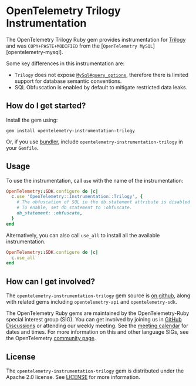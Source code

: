 # OpenTelemetry Trilogy Instrumentation

The OpenTelemetry Trilogy Ruby gem provides instrumentation for [Trilogy][trilogy-home] and
was `COPY+PASTE+MODIFIED` from the [`OpenTelemetry MySQL`][opentelemetry-mysql].

Some key differences in this instrumentation are:

- `Trilogy` does not expose [`MySql#query_options`](https://github.com/brianmario/mysql2/blob/ca08712c6c8ea672df658bb25b931fea22555f27/lib/mysql2/client.rb#L78), therefore there is limited support for database semantic conventions.
- SQL Obfuscation is enabled by default to mitigate restricted data leaks.

## How do I get started?

Install the gem using:

```
gem install opentelemetry-instrumentation-trilogy
```

Or, if you use [bundler][bundler-home], include `opentelemetry-instrumentation-trilogy` in your `Gemfile`.

## Usage

To use the instrumentation, call `use` with the name of the instrumentation:

```ruby
OpenTelemetry::SDK.configure do |c|
  c.use 'OpenTelemetry::Instrumentation::Trilogy', {
    # The obfuscation of SQL in the db.statement attribute is disabled by default.
    # To enable, set db_statement to :obfuscate.
    db_statement: :obfuscate,
  }
end
```

Alternatively, you can also call `use_all` to install all the available instrumentation.

```ruby
OpenTelemetry::SDK.configure do |c|
  c.use_all
end
```

## How can I get involved?

The `opentelemetry-instrumentation-trilogy` gem source is [on github][repo-github], along with related gems including `opentelemetry-api` and `opentelemetry-sdk`.

The OpenTelemetry Ruby gems are maintained by the OpenTelemetry-Ruby special interest group (SIG). You can get involved by joining us in [GitHub Discussions][discussions-url] or attending our weekly meeting. See the [meeting calendar][community-meetings] for dates and times. For more information on this and other language SIGs, see the OpenTelemetry [community page][ruby-sig].

## License

The `opentelemetry-instrumentation-trilogy` gem is distributed under the Apache 2.0 license. See [LICENSE][license-github] for more information.

[trilogy-home]: https://github.com/github/trilogy
[bundler-home]: https://bundler.io
[repo-github]: https://github.com/open-telemetry/opentelemetry-ruby
[license-github]: https://github.com/open-telemetry/opentelemetry-ruby/blob/main/LICENSE
[ruby-sig]: https://github.com/open-telemetry/community#ruby-sig
[community-meetings]: https://github.com/open-telemetry/community#community-meetings
[discussions-url]: https://github.com/open-telemetry/opentelemetry-ruby/discussions
